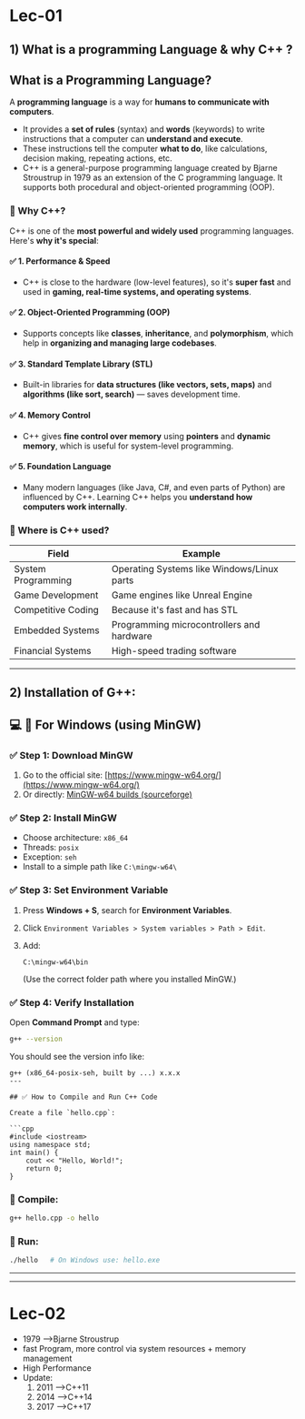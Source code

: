 # Lec-01
##  1) What is a programming Language & why C++ ?
## What is a **Programming Language**?

A **programming language** is a way for **humans to communicate with computers**.

* It provides a **set of rules** (syntax) and **words** (keywords) to write instructions that a computer can **understand and execute**.
* These instructions tell the computer **what to do**, like calculations, decision making, repeating actions, etc.
* C++ is a general-purpose programming language created by Bjarne Stroustrup in 1979 as an extension of the C programming language. It supports both procedural and object-oriented programming (OOP).


### 🔹 Why **C++**?

C++ is one of the **most powerful and widely used** programming languages. Here's **why it's special**:

#### ✅ 1. **Performance & Speed**

* C++ is close to the hardware (low-level features), so it's **super fast** and used in **gaming, real-time systems, and operating systems**.

#### ✅ 2. **Object-Oriented Programming (OOP)**

* Supports concepts like **classes**, **inheritance**, and **polymorphism**, which help in **organizing and managing large codebases**.

#### ✅ 3. **Standard Template Library (STL)**

* Built-in libraries for **data structures (like vectors, sets, maps)** and **algorithms (like sort, search)** — saves development time.

#### ✅ 4. **Memory Control**

* C++ gives **fine control over memory** using **pointers** and **dynamic memory**, which is useful for system-level programming.

#### ✅ 5. **Foundation Language**

* Many modern languages (like Java, C#, and even parts of Python) are influenced by C++. Learning C++ helps you **understand how computers work internally**.


### 🔹 Where is C++ used?

| Field              | Example                                    |
| ------------------ | ------------------------------------------ |
| System Programming | Operating Systems like Windows/Linux parts |
| Game Development   | Game engines like Unreal Engine            |
| Competitive Coding | Because it's fast and has STL              |
| Embedded Systems   | Programming microcontrollers and hardware  |
| Financial Systems  | High-speed trading software                |

---
## 2) Installation of G++:
##  💻 🔹 For **Windows** (using MinGW)

### ✅ Step 1: Download MinGW

1. Go to the official site: [https://www.mingw-w64.org/](https://www.mingw-w64.org/)
2. Or directly: [MinGW-w64 builds (sourceforge)](https://sourceforge.net/projects/mingw-w64/)

### ✅ Step 2: Install MinGW

* Choose architecture: `x86_64`
* Threads: `posix`
* Exception: `seh`
* Install to a simple path like `C:\mingw-w64\`

### ✅ Step 3: Set Environment Variable

1. Press **Windows + S**, search for **Environment Variables**.
2. Click `Environment Variables > System variables > Path > Edit`.
3. Add:

   ```
   C:\mingw-w64\bin
   ```

   (Use the correct folder path where you installed MinGW.)

### ✅ Step 4: Verify Installation

Open **Command Prompt** and type:

```bash
g++ --version
```

You should see the version info like:

```
g++ (x86_64-posix-seh, built by ...) x.x.x
---

## ✅ How to Compile and Run C++ Code

Create a file `hello.cpp`:

```cpp
#include <iostream>
using namespace std;
int main() {
    cout << "Hello, World!";
    return 0;
}
```

### 🔹 Compile:

```bash
g++ hello.cpp -o hello
```

### 🔹 Run:

```bash
./hello   # On Windows use: hello.exe
```

---
---

# Lec-02
* 1979 -->Bjarne Stroustrup
*  fast Program, more control via system resources + memory management
*  High Performance
*  Update:
     1) 2011 -->C++11
     2) 2014 -->C++14
     3) 2017 -->C++17
